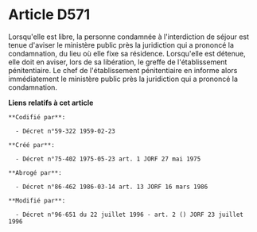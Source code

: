 # Article D571

Lorsqu'elle est libre, la personne condamnée à l'interdiction de séjour est tenue d'aviser le ministère public près la
juridiction qui a prononcé la condamnation, du lieu où elle fixe sa résidence. Lorsqu'elle est détenue, elle doit en aviser,
lors de sa libération, le greffe de l'établissement pénitentiaire. Le chef de l'établissement pénitentiaire en informe alors
immédiatement le ministère public près la juridiction qui a prononcé la condamnation.

**Liens relatifs à cet article**

	**Codifié par**:

	  - Décret n°59-322 1959-02-23

	**Créé par**:

	  - Décret n°75-402 1975-05-23 art. 1 JORF 27 mai 1975

	**Abrogé par**:

	  - Décret n°86-462 1986-03-14 art. 13 JORF 16 mars 1986

	**Modifié par**:

	  - Décret n°96-651 du 22 juillet 1996 - art. 2 () JORF 23 juillet 1996
